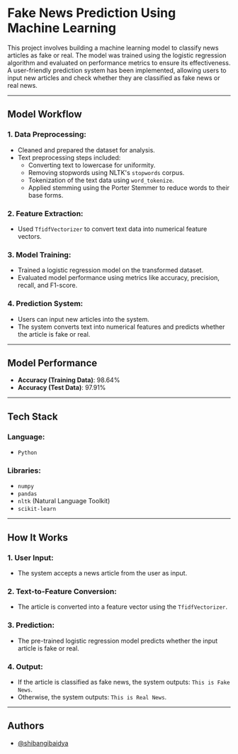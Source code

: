 # Fake News Prediction Using Machine Learning

This project involves building a machine learning model to classify news articles as fake or real. The model was trained using the logistic regression algorithm and evaluated on performance metrics to ensure its effectiveness. A user-friendly prediction system has been implemented, allowing users to input new articles and check whether they are classified as fake news or real news.

---

## Model Workflow

### 1. **Data Preprocessing**:
   - Cleaned and prepared the dataset for analysis.
   - Text preprocessing steps included:
     - Converting text to lowercase for uniformity.
     - Removing stopwords using NLTK's `stopwords` corpus.
     - Tokenization of the text data using `word_tokenize`.
     - Applied stemming using the Porter Stemmer to reduce words to their base forms.

### 2. **Feature Extraction**:
   - Used `TfidfVectorizer` to convert text data into numerical feature vectors.

### 3. **Model Training**:
   - Trained a logistic regression model on the transformed dataset.
   - Evaluated model performance using metrics like accuracy, precision, recall, and F1-score.

### 4. **Prediction System**:
   - Users can input new articles into the system.
   - The system converts text into numerical features and predicts whether the article is fake or real.

---

## Model Performance

- **Accuracy (Training Data)**: 98.64%
- **Accuracy (Test Data)**: 97.91%

---

## Tech Stack

### **Language**:
- `Python`

### **Libraries**:
- `numpy`
- `pandas`
- `nltk` (Natural Language Toolkit)
- `scikit-learn`

---

## How It Works

### 1. **User Input**:
   - The system accepts a news article from the user as input.

### 2. **Text-to-Feature Conversion**:
   - The article is converted into a feature vector using the `TfidfVectorizer`.

### 3. **Prediction**:
   - The pre-trained logistic regression model predicts whether the input article is fake or real.

### 4. **Output**:
   - If the article is classified as fake news, the system outputs: `This is Fake News`.
   - Otherwise, the system outputs: `This is Real News`.

---

## Authors

- [@shibangibaidya](https://www.github.com/shibangibaidya)

